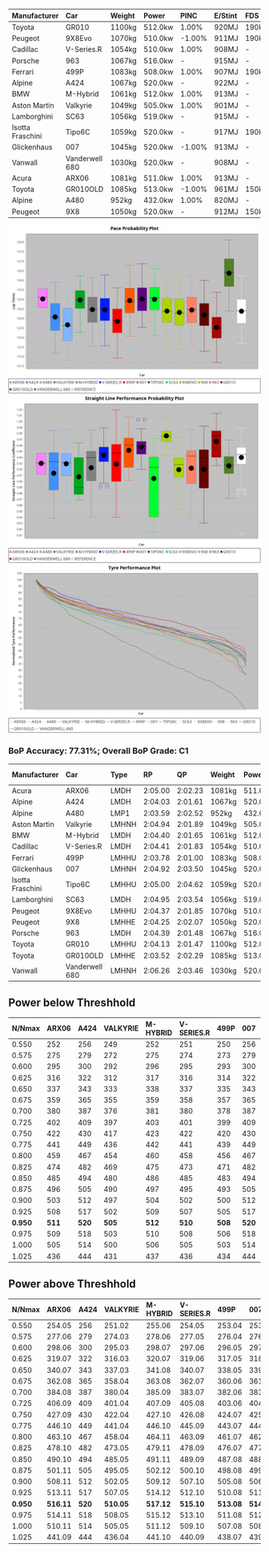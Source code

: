 | Manufacturer     | Car            | Weight | Power   | PINC    | E/Stint | FDS     |
|:-|:-|:-|:-|:-|:-|:-|
| Toyota           | GR010          | 1100kg | 512.0kw | 1.00%   | 920MJ   | 190kph  |
| Peugeot          | 9X8Evo         | 1070kg | 510.0kw | -1.00%  | 911MJ   | 190kph  |
| Cadillac         | V-Series.R     | 1054kg | 510.0kw | 1.00%   | 908MJ   |    -    |
| Porsche          | 963            | 1067kg | 516.0kw |    -    | 915MJ   |    -    |
| Ferrari          | 499P           | 1083kg | 508.0kw | 1.00%   | 907MJ   | 190kph  |
| Alpine           | A424           | 1067kg | 520.0kw |    -    | 922MJ   |    -    |
| BMW              | M-Hybrid       | 1061kg | 512.0kw | 1.00%   | 913MJ   |    -    |
| Aston Martin     | Valkyrie       | 1049kg | 505.0kw | 1.00%   | 901MJ   |    -    |
| Lamborghini      | SC63           | 1056kg | 519.0kw |    -    | 915MJ   |    -    |
| Isotta Fraschini | Tipo6C         | 1059kg | 520.0kw |    -    | 917MJ   | 190kph  |
| Glickenhaus      | 007            | 1045kg | 520.0kw | -1.00%  | 913MJ   |    -    |
| Vanwall          | Vanderwell 680 | 1030kg | 520.0kw |    -    | 908MJ   |    -    |
| Acura            | ARX06          | 1081kg | 511.0kw | 1.00%   | 913MJ   |    -    |
| Toyota           | GR010OLD       | 1085kg | 513.0kw | -1.00%  | 961MJ   | 150kph  |
| Alpine           | A480           | 952kg  | 432.0kw | 1.00%   | 820MJ   |    -    |
| Peugeot          | 9X8            | 1050kg | 520.0kw |    -    | 912MJ   | 150kph  |

![PACECHART](./IMG/ACOMETHOD.png)
![STRAIGHTLINEPERFORMANCECHART](./IMG/ACOMETHOD_sp.png)
![TYREPERFORMANCECHART](./IMG/ACOMETHOD_tw.png)

### BoP Accuracy: 77.31%; Overall BoP Grade: C1
| Manufacturer     | Car            | Type  | RP      | QP      | Weight | Power¹  | Threshhold | PINC    | Power²   | E/Stint | AVG Vmax  | FDS     | RDLC | L/Stint | BOP-Grade | Model Accuracy | Model Points | Match% | SimDiff |
|:-|:-|:-|:-|:-|:-|:-|:-|:-|:-|:-|:-|:-|:-|:-|:-|:-|:-|:-|:-|
| Acura            | ARX06          | LMDH  | 2:05.00 | 2:02.23 | 1081kg | 511.0kw | 210.0kph   | 1.00%   | 516.10kw |  913MJ  | 297.10kph |    -    | 0.99 | 25      | +C2       | 100.00%        | 996          | 74.31% | #       |
| Alpine           | A424           | LMDH  | 2:04.03 | 2:01.61 | 1067kg | 520.0kw | 210.0kph   |    -    | 520.00kw |  922MJ  | 295.71kph |    -    | 1.01 | 25      | -B2       | 96.10%         | 2390         | 83.67% | #       |
| Alpine           | A480           | LMP1  | 2:03.59 | 2:02.52 |  952kg | 432.0kw | 210.0kph   | 1.00%   | 436.30kw |  820MJ  | 296.58kph |    -    | 0.98 | 23      | -D2       | 95.62%         | 1701         | 63.73% | +0.62   |
| Aston Martin     | Valkyrie       | LMHNH | 2:04.94 | 2:01.89 | 1049kg | 505.0kw | 210.0kph   | 1.00%   | 510.00kw |  901MJ  | 294.46kph |    -    | 1.03 | 24      | +D2       | 100.00%        | 466          | 64.82% | #       |
| BMW              | M-Hybrid       | LMDH  | 2:04.40 | 2:01.65 | 1061kg | 512.0kw | 210.0kph   | 1.00%   | 517.10kw |  913MJ  | 297.03kph |    -    | 1.01 | 25      | ~A1       | 100.00%        | 3339         | 95.76% | #       |
| Cadillac         | V-Series.R     | LMDH  | 2:04.41 | 2:01.83 | 1054kg | 510.0kw | 210.0kph   | 1.00%   | 515.10kw |  908MJ  | 299.03kph |    -    | 1.02 | 25      | ~A1       | 99.56%         | 5841         | 99.13% | #       |
| Ferrari          | 499P           | LMHHU | 2:03.78 | 2:01.00 | 1083kg | 508.0kw | 210.0kph   | 1.00%   | 513.10kw |  907MJ  | 296.48kph | 190kph  | 1.03 | 24      | -C2       | 99.57%         | 7417         | 70.26% | #       |
| Glickenhaus      | 007            | LMHNH | 2:04.92 | 2:03.50 | 1045kg | 520.0kw | 210.0kph   | -1.00%  | 514.80kw |  913MJ  | 302.61kph |    -    | 0.95 | 25      | +B2       | 93.90%         | 2170         | 80.29% | +3.03   |
| Isotta Fraschini | Tipo6C         | LMHHU | 2:05.00 | 2:04.62 | 1059kg | 520.0kw | 210.0kph   |    -    | 520.00kw |  917MJ  | 300.02kph | 190kph  | 1.06 | 24      | +D2       | 100.00%        | 132          | 60.76% | +3.91   |
| Lamborghini      | SC63           | LMDH  | 2:04.95 | 2:03.54 | 1056kg | 519.0kw | 210.0kph   |    -    | 519.00kw |  915MJ  | 294.73kph |    -    | 1.05 | 25      | +B2       | 100.00%        | 784          | 83.72% | +3.66   |
| Peugeot          | 9X8Evo         | LMHHU | 2:04.37 | 2:01.85 | 1070kg | 510.0kw | 210.0kph   | -1.00%  | 504.90kw |  911MJ  | 303.49kph | 190kph  | 0.99 | 24      | +B1       | 100.00%        | 1891         | 88.41% | #       |
| Peugeot          | 9X8            | LMHHE | 2:04.25 | 2:02.07 | 1050kg | 520.0kw | 210.0kph   |    -    | 520.00kw |  912MJ  | 296.05kph | 150kph  | 1.03 | 24      | -A2       | 99.96%         | 4579         | 91.87% | +2.67   |
| Porsche          | 963            | LMDH  | 2:04.39 | 2:01.48 | 1067kg | 516.0kw | 210.0kph   |    -    | 516.00kw |  915MJ  | 296.66kph |    -    | 1.01 | 25      | ~A1       | 98.39%         | 16118        | 98.81% | #       |
| Toyota           | GR010          | LMHHU | 2:04.13 | 2:01.47 | 1100kg | 512.0kw | 210.0kph   | 1.00%   | 517.10kw |  920MJ  | 294.66kph | 190kph  | 1.01 | 24      | -B1       | 99.90%         | 5196         | 86.46% | #       |
| Toyota           | GR010OLD       | LMHHE | 2:03.52 | 2:02.29 | 1085kg | 513.0kw | 210.0kph   | -1.00%  | 507.90kw |  961MJ  | 302.13kph | 150kph  | 1.01 | 25      | -E1       | 97.31%         | 905          | 59.87% | +3.12   |
| Vanwall          | Vanderwell 680 | LMHNH | 2:06.26 | 2:03.46 | 1030kg | 520.0kw | 210.0kph   |    -    | 520.00kw |  908MJ  | 299.61kph |    -    | 1.02 | 25      | +Ω1       | 98.91%         | 543          | 35.08% | +2.02   |

## Power below Threshhold
| N/Nmax    | ARX06   | A424    | VALKYRIE | M-HYBRID | V-SERIES.R | 499P    | 007     | TIPO6C  | SC63    | 9X8EVO  | 9X8     | 963     | GR010   | GR010OLD | VANDERWELL 680 | ​     | RPM      | A480       |
|:-|:-|:-|:-|:-|:-|:-|:-|:-|:-|:-|:-|:-|:-|:-|:-|:-|:-|:-|
|  0.550    |  252    |  256    |  249     |  252     |  251       |  250    |  256    |  256    |  256    |  251    |  256    |  254    |  252    |  253     |  256           |  ​    |   --     |   -        |
|  0.575    |  275    |  279    |  272     |  275     |  274       |  273    |  279    |  279    |  279    |  274    |  279    |  277    |  275    |  276     |  279           |  ​    |   --     |   -        |
|  0.600    |  295    |  300    |  292     |  296     |  295       |  293    |  300    |  300    |  299    |  295    |  300    |  298    |  296    |  296     |  300           |  ​    |   --     |   -        |
|  0.625    |  316    |  322    |  312     |  317     |  316       |  314    |  322    |  322    |  321    |  316    |  322    |  319    |  317    |  317     |  322           |  ​    |   --     |   -        |
|  0.650    |  337    |  343    |  333     |  338     |  337       |  335    |  343    |  343    |  342    |  337    |  343    |  340    |  338    |  338     |  343           |  ​    |   --     |   -        |
|  0.675    |  359    |  365    |  355     |  359     |  358       |  357    |  365    |  365    |  364    |  358    |  365    |  362    |  359    |  360     |  365           |  ​    |   --     |   -        |
|  0.700    |  380    |  387    |  376     |  381     |  380       |  378    |  387    |  387    |  386    |  380    |  387    |  384    |  381    |  382     |  387           |  ​    |   --     |   -        |
|  0.725    |  402    |  409    |  397     |  403     |  401       |  399    |  409    |  409    |  408    |  401    |  409    |  406    |  403    |  403     |  409           |  ​    |   --     |   -        |
|  0.750    |  422    |  430    |  417     |  423     |  422       |  420    |  430    |  430    |  429    |  422    |  430    |  427    |  423    |  424     |  430           |  ​    |   --     |   -        |
|  0.775    |  441    |  449    |  436     |  442     |  441       |  439    |  449    |  449    |  448    |  441    |  449    |  446    |  442    |  443     |  449           |  ​    |  5000    |  -3386005  |
|  0.800    |  459    |  467    |  454     |  460     |  458       |  456    |  467    |  467    |  466    |  458    |  467    |  463    |  460    |  461     |  467           |  ​    |  5500    |  -3687783  |
|  0.825    |  474    |  482    |  469     |  475     |  473       |  471    |  482    |  482    |  481    |  473    |  482    |  478    |  475    |  476     |  482           |  ​    |  5999    |  -4004324  |
|  0.850    |  485    |  494    |  480     |  486     |  485       |  483    |  494    |  494    |  493    |  485    |  494    |  490    |  486    |  487     |  494           |  ​    |  6499    |  -4335628  |
|  0.875    |  496    |  505    |  490     |  497     |  495       |  493    |  505    |  505    |  504    |  495    |  505    |  501    |  497    |  498     |  505           |  ​    |  7000    |  -4681695  |
|  0.900    |  503    |  512    |  497     |  504     |  502       |  500    |  512    |  512    |  511    |  502    |  512    |  508    |  504    |  505     |  512           |  ​    |  7500    |  -5042525  |
|  0.925    |  508    |  517    |  502     |  509     |  507       |  505    |  517    |  517    |  516    |  507    |  517    |  513    |  509    |  510     |  517           |  ​    |  8000    |  429       |
| **0.950** | **511** | **520** | **505**  | **512**  | **510**    | **508** | **520** | **520** | **519** | **510** | **520** | **516** | **512** | **513**  | **520**        | **​** | **8499** | **432**    |
|  0.975    |  509    |  518    |  503     |  510     |  508       |  506    |  518    |  518    |  517    |  508    |  518    |  514    |  510    |  511     |  518           |  ​    |  9000    |  216       |
|  1.000    |  505    |  514    |  500     |  506     |  505       |  503    |  514    |  514    |  513    |  505    |  514    |  510    |  506    |  507     |  514           |  ​    |   --     |   -        |
|  1.025    |  436    |  444    |  431     |  437     |  436       |  434    |  444    |  444    |  443    |  436    |  444    |  441    |  437    |  438     |  444           |  ​    |   --     |   -        |

## Power above Threshhold
| N/Nmax    | ARX06      | A424    | VALKYRIE   | M-HYBRID   | V-SERIES.R | 499P       | 007        | TIPO6C  | SC63    | 9X8EVO     | 9X8     | 963     | GR010      | GR010OLD   | VANDERWELL 680 | ​     | RPM      | A480            |
|:-|:-|:-|:-|:-|:-|:-|:-|:-|:-|:-|:-|:-|:-|:-|:-|:-|:-|:-|
|  0.550    |  254.05    |  256    |  251.02    |  255.06    |  254.05    |  253.04    |  253.39    |  256    |  256    |  248.44    |  256    |  254    |  255.06    |  250.43    |  256           |  ​    |   --     |  0.00           |
|  0.575    |  277.06    |  279    |  274.03    |  278.06    |  277.05    |  276.04    |  276.43    |  279    |  279    |  271.48    |  279    |  277    |  278.06    |  273.47    |  279           |  ​    |   --     |  0.00           |
|  0.600    |  298.06    |  300    |  295.03    |  298.07    |  297.06    |  296.05    |  297.46    |  300    |  299    |  291.52    |  300    |  298    |  298.07    |  293.50    |  300           |  ​    |   --     |  0.00           |
|  0.625    |  319.07    |  322    |  316.03    |  320.07    |  319.06    |  317.05    |  318.49    |  322    |  321    |  312.56    |  322    |  319    |  320.07    |  314.54    |  322           |  ​    |   --     |  0.00           |
|  0.650    |  340.07    |  343    |  337.03    |  341.08    |  340.07    |  338.05    |  339.53    |  343    |  342    |  333.59    |  343    |  340    |  341.08    |  335.57    |  343           |  ​    |   --     |  0.00           |
|  0.675    |  362.08    |  365    |  358.04    |  363.08    |  362.07    |  360.06    |  361.56    |  365    |  364    |  354.63    |  365    |  362    |  363.08    |  356.61    |  365           |  ​    |   --     |  0.00           |
|  0.700    |  384.08    |  387    |  380.04    |  385.09    |  383.07    |  382.06    |  383.60    |  387    |  386    |  375.67    |  387    |  384    |  385.09    |  377.65    |  387           |  ​    |   --     |  0.00           |
|  0.725    |  406.09    |  409    |  401.04    |  407.09    |  405.08    |  403.06    |  404.63    |  409    |  408    |  396.71    |  409    |  406    |  407.09    |  399.68    |  409           |  ​    |   --     |  0.00           |
|  0.750    |  427.09    |  430    |  422.04    |  427.10    |  426.08    |  424.07    |  425.66    |  430    |  429    |  416.74    |  430    |  427    |  427.10    |  419.72    |  430           |  ​    |   --     |  0.00           |
|  0.775    |  446.10    |  449    |  441.04    |  446.10    |  445.09    |  443.07    |  444.69    |  449    |  448    |  435.78    |  449    |  446    |  446.10    |  438.75    |  449           |  ​    |  5000    |  -3,422,374.99  |
|  0.800    |  463.10    |  467    |  458.04    |  464.11    |  463.09    |  461.07    |  462.72    |  467    |  466    |  453.81    |  467    |  463    |  464.11    |  455.78    |  467           |  ​    |  5500    |  -3,727,394.70  |
|  0.825    |  478.10    |  482    |  473.05    |  479.11    |  478.09    |  476.07    |  477.74    |  482    |  481    |  468.84    |  482    |  478    |  479.11    |  470.81    |  482           |  ​    |  5999    |  -4,047,335.34  |
|  0.850    |  490.10    |  494    |  485.05    |  491.11    |  489.09    |  487.08    |  488.76    |  494    |  493    |  479.86    |  494    |  490    |  491.11    |  482.83    |  494           |  ​    |  6499    |  -4,382,198.93  |
|  0.875    |  501.11    |  505    |  495.05    |  502.12    |  500.10    |  498.08    |  499.78    |  505    |  504    |  489.87    |  505    |  501    |  502.12    |  492.84    |  505           |  ​    |  7000    |  -4,731,982.47  |
|  0.900    |  508.11    |  512    |  502.05    |  509.12    |  507.10    |  505.08    |  506.79    |  512    |  511    |  496.89    |  512    |  508    |  509.12    |  499.86    |  512           |  ​    |  7500    |  -5,096,688.95  |
|  0.925    |  513.11    |  517    |  507.05    |  514.12    |  512.10    |  510.08    |  511.80    |  517    |  516    |  501.89    |  517    |  513    |  514.12    |  504.86    |  517           |  ​    |  8000    |  433.32         |
| **0.950** | **516.11** | **520** | **510.05** | **517.12** | **515.10** | **513.08** | **514.80** | **520** | **519** | **504.90** | **520** | **516** | **517.12** | **507.87** | **520**        | **​** | **8499** | **436.32**      |
|  0.975    |  514.11    |  518    |  508.05    |  515.12    |  513.10    |  511.08    |  512.80    |  518    |  517    |  502.90    |  518    |  514    |  515.12    |  505.87    |  518           |  ​    |  9000    |  218.16         |
|  1.000    |  510.11    |  514    |  505.05    |  511.12    |  509.10    |  507.08    |  508.79    |  514    |  513    |  499.89    |  514    |  510    |  511.12    |  502.86    |  514           |  ​    |   --     |  0.00           |
|  1.025    |  441.09    |  444    |  436.04    |  441.10    |  440.09    |  438.07    |  439.68    |  444    |  443    |  430.77    |  444    |  441    |  441.10    |  433.74    |  444           |  ​    |   --     |  0.00           |
